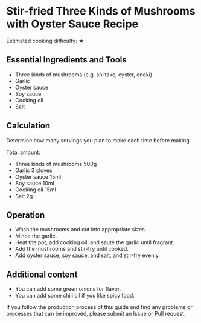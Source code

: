 # Stir-fried Three Kinds of Mushrooms with Oyster Sauce Recipe

Estimated cooking difficulty: ★

## Essential Ingredients and Tools

* Three kinds of mushrooms (e.g. shiitake, oyster, enoki)
* Garlic
* Oyster sauce
* Soy sauce
* Cooking oil
* Salt

## Calculation

Determine how many servings you plan to make each time before making.

Total amount:

* Three kinds of mushrooms 500g
* Garlic 3 cloves
* Oyster sauce 15ml
* Soy sauce 10ml
* Cooking oil 15ml
* Salt 2g

## Operation

* Wash the mushrooms and cut into appropriate sizes.
* Mince the garlic.
* Heat the pot, add cooking oil, and sauté the garlic until fragrant.
* Add the mushrooms and stir-fry until cooked.
* Add oyster sauce, soy sauce, and salt, and stir-fry evenly.

## Additional content

* You can add some green onions for flavor.
* You can add some chili oil if you like spicy food.

If you follow the production process of this guide and find any problems or processes that can be improved, please submit an Issue or Pull request.
